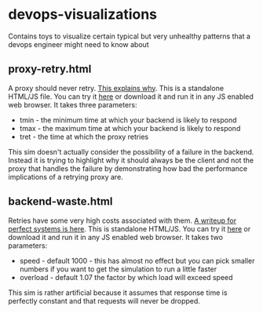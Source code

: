 # devops-visualizations

Contains toys to visualize certain typical but very unhealthy patterns that a devops engineer might need to know about

## proxy-retry.html

A proxy should never retry. [This explains why](http://artiverse.net/?p=466). This is a standalone HTML/JS file. You can try it [here](http://frumpel.github.io/devops-visualizations/proxy-retry.html) or download it and run it in any JS enabled web browser. It takes three parameters:

* tmin - the minimum time at which your backend is likely to respond
* tmax - the maximum time at which your backend is likely to respond
* tret - the time at which the proxy retries 

This sim doesn't actually consider the possibility of a failure in the backend. Instead it is trying to highlight why it should always be the client and not the proxy that handles the failure by demonstrating how bad the performance implications of a retrying proxy are. 

## backend-waste.html

Retries have some very high costs associated with them. [A writeup for perfect systems is here](http://artiverse.net/?p=481). This is standalone HTML/JS. You can try it [here](http://frumpel.github.io/devops-visualizations/backend-waste.html) or download it and run it in any JS enabled web browser. It takes two parameters:

* speed - default 1000 - this has almost no effect but you can pick smaller numbers if you want to get the simulation to run a little faster
* overload - default 1.07 the factor by which load will exceed speed

This sim is rather artificial because it assumes that response time is perfectly constant and that requests will never be dropped.

